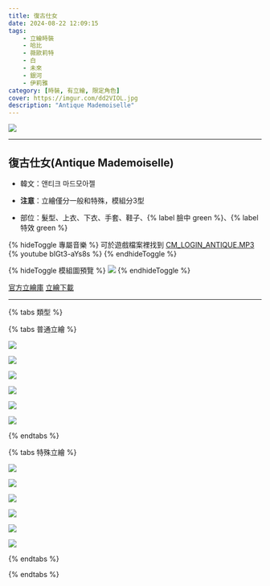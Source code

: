 ```yaml
---
title: 復古仕女
date: 2024-08-22 12:09:15
tags:
    - 立繪時裝
    - 哈比
    - 薇歐莉特
    - 白
    - 未來
    - 銀河
    - 伊莉雅
category: [時裝, 有立繪, 限定角色]
cover: https://imgur.com/dd2VIOL.jpg
description: "Antique Mademoiselle"
---
```


![](https://imgur.com/TTFzgE9.jpg)

---
## 復古仕女(Antique Mademoiselle)

- 韓文：앤티크 마드모아젤

- **注意**：立繪僅分一般和特殊，模組分3型

- 部位：髮型、上衣、下衣、手套、鞋子、{% label 臉中 green %}、{% label 特效 green %}


{% hideToggle 專屬音樂 %}
可於遊戲檔案裡找到 [CM_LOGIN_ANTIQUE.MP3](/sound/CM_LOGIN_ANTIQUE.MP3)
{% youtube bIGt3-aYs8s %}
{% endhideToggle %}

{% hideToggle 模組圖預覽 %}
![](https://imgur.com/wqj0pQc.png)
{% endhideToggle %}

[官方立繪庫](https://closers.nexon.com/Pds/FanSiteKit)
[立繪下載](https://closers.vod.nexoncdn.co.kr/site/fansitekit/Closers_FansiteKit_AntiqueM_240822_49C6ER49VXV49JTT.zip)

---

{% tabs 類型 %}
<!-- tab 普通角色立繪-->
{% tabs 普通立繪 %}
<!-- tab 哈比(Harpy)-->
[![](https://i.imgur.com/oqClr3hh.png)](https://i.imgur.com/oqClr3h.png)
<!-- endtab -->
<!-- tab 薇歐莉特(Violet)-->
[![](https://i.imgur.com/2WRMyT2h.png)](https://i.imgur.com/2WRMyT2.png)
<!-- endtab -->
<!-- tab 白(Bai)-->
[![](https://i.imgur.com/7fvle8gh.png)](https://i.imgur.com/7fvle8g.png)
<!-- endtab -->
<!-- tab 未來(Mirae)-->
[![](https://i.imgur.com/4ntsKZXh.png)](https://i.imgur.com/4ntsKZX.png)
<!-- endtab -->
<!-- tab 銀河(Eunha)-->
[![](https://i.imgur.com/uhscLkxh.png)](https://i.imgur.com/uhscLkx.png)
<!-- endtab -->
<!-- tab 伊莉雅(Ria)-->
[![](https://i.imgur.com/hmeLSDWh.png)](https://i.imgur.com/hmeLSDW.png)
<!-- endtab -->
{% endtabs %}
<!-- endtab -->

<!-- tab 特殊角色立繪-->
{% tabs 特殊立繪 %}
<!-- tab 哈比(Harpy)-->
[![](https://i.imgur.com/YNsGxeNh.png)](https://i.imgur.com/YNsGxeN.png)
<!-- endtab -->
<!-- tab 薇歐莉特(Violet)-->
[![](https://i.imgur.com/ghD283Mh.png)](https://i.imgur.com/ghD283M.png)
<!-- endtab -->
<!-- tab 白(Bai)-->
[![](https://i.imgur.com/A57Y6Qih.png)](https://i.imgur.com/A57Y6Qi.png)
<!-- endtab -->
<!-- tab 未來(Mirae)-->
[![](https://i.imgur.com/PBL1Mxth.png)](https://i.imgur.com/PBL1Mxt.png)
<!-- endtab -->
<!-- tab 銀河(Eunha)-->
[![](https://i.imgur.com/17w216oh.png)](https://i.imgur.com/17w216o.png)
<!-- endtab -->
<!-- tab 伊莉雅(Ria)-->
[![](https://i.imgur.com/4ntAb3ch.png)](https://i.imgur.com/4ntAb3c.png)
<!-- endtab -->
{% endtabs %}
<!-- endtab -->

{% endtabs %}
